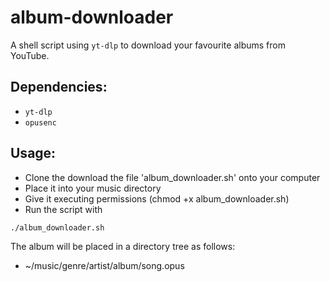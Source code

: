 # album-downloader
A shell script using `yt-dlp` to download your favourite albums from YouTube.

## Dependencies:
* `yt-dlp`
* `opusenc`

## Usage:
* Clone the download the file 'album_downloader.sh' onto your computer
* Place it into your music directory
* Give it executing permissions (chmod +x album_downloader.sh)
* Run the script with 
```bash
./album_downloader.sh
```

The album will be placed in a directory tree as follows:
* ~/music/genre/artist/album/song.opus

